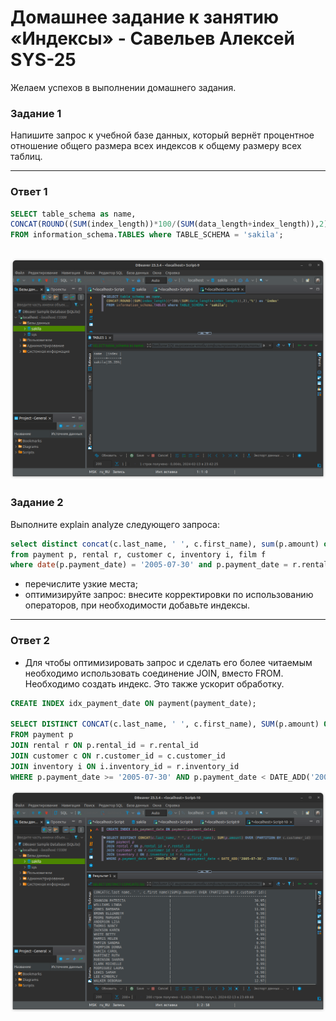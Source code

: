 # Домашнее задание к занятию «Индексы» - Савельев Алексей SYS-25



Желаем успехов в выполнении домашнего задания.

### Задание 1

Напишите запрос к учебной базе данных, который вернёт процентное отношение общего размера всех индексов к общему размеру всех таблиц.

---

### Ответ 1

```sql
SELECT table_schema as name, 
CONCAT(ROUND((SUM(index_length))*100/(SUM(data_length+index_length)),2),'%') as 'index'
FROM information_schema.TABLES where TABLE_SCHEMA = 'sakila';
```
![1](scr/1.png)
---
### Задание 2

Выполните explain analyze следующего запроса:
```sql
select distinct concat(c.last_name, ' ', c.first_name), sum(p.amount) over (partition by c.customer_id, f.title)
from payment p, rental r, customer c, inventory i, film f
where date(p.payment_date) = '2005-07-30' and p.payment_date = r.rental_date and r.customer_id = c.customer_id and i.inventory_id = r.inventory_id
```
- перечислите узкие места;
- оптимизируйте запрос: внесите корректировки по использованию операторов, при необходимости добавьте индексы.

---

### Ответ 2
- Для чтобы оптимизировать запрос и сделать его более читаемым необходимо использовать соединение JOIN, вместо FROM.
Необходимо создать индекс. Это также ускорит обработку.

```sql
CREATE INDEX idx_payment_date ON payment(payment_date);

SELECT DISTINCT CONCAT(c.last_name, ' ', c.first_name), SUM(p.amount) OVER (PARTITION BY c.customer_id)
FROM payment p 
JOIN rental r ON p.rental_id = r.rental_id 
JOIN customer c ON r.customer_id = c.customer_id 
JOIN inventory i ON i.inventory_id = r.inventory_id
WHERE p.payment_date >= '2005-07-30' AND p.payment_date < DATE_ADD('2005-07-30', INTERVAL 1 DAY);
```
![2](scr/2.png)